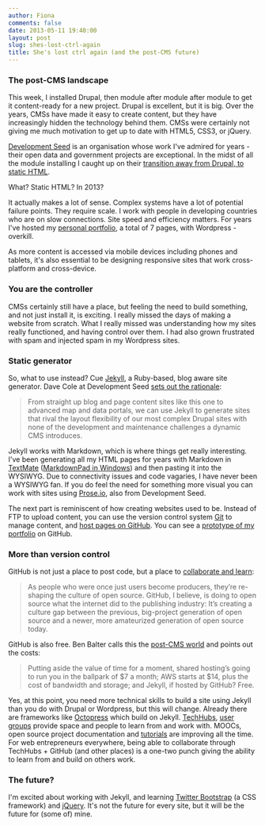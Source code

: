 ```yaml
---
author: Fiona
comments: false
date: 2013-05-11 19:40:00
layout: post
slug: shes-lost-ctrl-again
title: She's lost ctrl again (and the post-CMS future)
---
```


### The post-CMS landscape

This week, I installed Drupal, then module after module after module to get it content-ready for a new project. Drupal is excellent, but it is big. Over the years, CMSs have made it easy to create content, but they have increasingly hidden the technology behind them. CMSs were certainly not giving me much motivation to get up to date with HTML5, CSS3, or jQuery.

[Development Seed](http://developmentseed.org/) is an organisation whose work I've admired for years - their open data and government projects are exceptional. In the midst of all the module installing I caught up on their [transition away from Drupal, to static HTML](http://developmentseed.org/blog/2012/07/27/build-cms-free-websites/). 

What? Static HTML? In 2013?

It actually makes a lot of sense. Complex systems have a lot of potential failure points. They require scale. I work with people in developing countries who are on slow connections. Site speed and efficiency matters. For years I've hosted my [personal portfolio](http://www.fionabradley.com), a total of 7 pages, with Wordpress - overkill. 

As more content is accessed via mobile devices including phones and tablets, it's also essential to be designing responsive sites that work cross-platform and cross-device.

### You are the controller

CMSs certainly still have a place, but feeling the need to build something, and not just install it, is exciting. I really missed the days of making a website from scratch. What I really missed was understanding how my sites really functioned, and having control over them. I had also grown frustrated with spam and injected spam in my Wordpress sites. 

### Static generator

So, what to use instead? Cue [Jekyll](http://jekyllrb.com/), a Ruby-based, blog aware site generator. Dave Cole at Development Seed [sets out the rationale](http://developmentseed.org/blog/2012/07/27/build-cms-free-websites/):

>From straight up blog and page content sites like this one to advanced map and data portals, we can use Jekyll to generate sites that rival the layout flexibility of our most complex Drupal sites with none of the development and maintenance challenges a dynamic CMS introduces. 

Jekyll works with Markdown, which is where things get really interesting. I've been generating all my HTML pages for years with Markdown in [TextMate](http://macromates.com/) ([MarkdownPad in Windows](http://markdownpad.com/)) and then pasting it into the WYSIWYG. Due to connectivity issues and code vagaries, I have never been a WYSIWYG fan. If you do feel the need for something more visual you can work with sites using [Prose.io](http://prose.io/), also from Development Seed. 

The next part is reminiscent of how creating websites used to be. Instead of FTP to upload content, you can use the version control system [Git](http://git-scm.com/) to manage content, and [host pages on GitHub](http://pages.github.com/). You can see a [prototype of my portfolio](http://blisspix.github.io/) on GitHub. 

### More than version control

GitHub is not just a place to post code, but a place to [collaborate and learn](http://www.wired.com/opinion/2013/03/github/):

>As people who were once just users become producers, they’re re-shaping the culture of open source. GitHub, I believe, is doing to open source what the internet did to the publishing industry: It’s creating a culture gap between the previous, big-project generation of open source and a newer, more amateurized generation of open source today.

GitHub is also free. Ben Balter calls this the [post-CMS world](http://ben.balter.com/2012/10/01/welcome-to-the-post-cms-world/) and points out the costs:

>Putting aside the value of time for a moment, shared hosting’s going to run you in the ballpark of $7 a month; AWS starts at $14, plus the cost of bandwidth and storage; and Jekyll, if hosted by GitHub? Free.

Yes, at this point, you need more technical skills to build a site using Jekyll than you do with Drupal or Wordpress, but this will change. Already there are frameworks like [Octopress](http://octopress.org/) which build on Jekyll. [TechHubs](http://www.techhub.com/), [user groups](http://rubyusergroups.org/) provide space and people to learn from and work with. MOOCs, open source project documentation and [tutorials](http://net.tutsplus.com/tutorials/other/building-static-sites-with-jekyll/) are improving all the time. For web entrepreneurs everywhere, being able to collaborate through TechHubs + GitHub (and other places) is a one-two punch giving the ability to learn from and build on others work. 

### The future?

I'm excited about working with Jekyll, and learning [Twitter Bootstrap](http://twitter.github.io/bootstrap/) (a CSS framework) and [jQuery](http://jquery.com/). It's not the future for every site, but it will be the future for (some of) mine.

